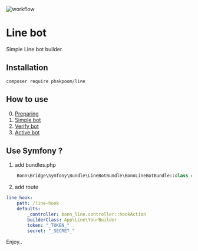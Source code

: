 ![workflow](https://github.com/phakpoom/line/workflows/Line%20messaging%20api/badge.svg)

# Line bot 
Simple Line bot builder.

## Installation

```composer require phakpoom/line```

## How to use
0. [Preparing](https://github.com/phakpoom/line/blob/master/doc/0-Preparing.md)
1. [Simple bot](https://github.com/phakpoom/line/blob/master/doc/1-Simple-Bot.md)
2. [Verify bot](https://github.com/phakpoom/line/blob/master/doc/1-Verify-Bot.md)
3. [Active bot](https://github.com/phakpoom/line/blob/master/doc/1-Active-Bot.md)


## Use Symfony ?
1. add bundles.php
```php
    Bonn\Bridge\Symfony\Bundle\LineBotBundle\BonnLineBotBundle::class => ['all' => true],
```
2. add route
```yaml
line_hook:
    path: /line-hook
    defaults:
        _controller: bonn_line.controller::hookAction
        builderClass: App\Line\YourBuilder
        token: "_TOKEN_"
        secret: "_SECRET_"
```

Enjoy..
